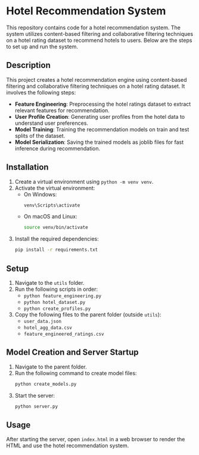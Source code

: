 # Hotel Recommendation System

This repository contains code for a hotel recommendation system. The system utilizes content-based filtering and collaborative filtering techniques on a hotel rating dataset to recommend hotels to users. Below are the steps to set up and run the system.

## Description

This project creates a hotel recommendation engine using content-based filtering and collaborative filtering techniques on a hotel rating dataset. It involves the following steps:

- **Feature Engineering**: Preprocessing the hotel ratings dataset to extract relevant features for recommendation.
- **User Profile Creation**: Generating user profiles from the hotel data to understand user preferences.
- **Model Training**: Training the recommendation models on train and test splits of the dataset.
- **Model Serialization**: Saving the trained models as joblib files for fast inference during recommendation.

## Installation

1. Create a virtual environment using `python -m venv venv`.
2. Activate the virtual environment:
    - On Windows:
      ```bash
      venv\Scripts\activate
      ```
    - On macOS and Linux:
      ```bash
      source venv/bin/activate
      ```
3. Install the required dependencies:
    ```bash
    pip install -r requirements.txt
    ```

## Setup

1. Navigate to the `utils` folder.
2. Run the following scripts in order:
    - `python feature_engineering.py`
    - `python hotel_dataset.py`
    - `python create_profiles.py`
3. Copy the following files to the parent folder (outside `utils`):
    - `user_data.json`
    - `hotel_agg_data.csv`
    - `feature_engineered_ratings.csv`

## Model Creation and Server Startup

1. Navigate to the parent folder.
2. Run the following command to create model files:
    ```bash
    python create_models.py
    ```
3. Start the server:
    ```bash
    python server.py
    ```

## Usage

After starting the server, open `index.html` in a web browser to render the HTML and use the hotel recommendation system.


